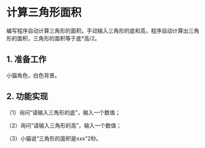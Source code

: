 ﻿# 计算三角形面积

编写程序自动计算三角形的面积。手动输入三角形的底和高，程序自动计算出三角形的面积，三角形的面积等于底*高/2。

## 1. 准备工作

小猫角色，白色背景。

## 2. 功能实现

（1）询问“请输入三角形的底”，输入一个数值；

（2）询问“请输入三角形的高”，输入一个数值；

（3）小猫说“三角形的面积是xxx”2秒。
